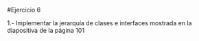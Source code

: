 #Ejercicio 6

1.- Implementar la jerarquía de clases e interfaces mostrada en la diapositiva de la página 101
